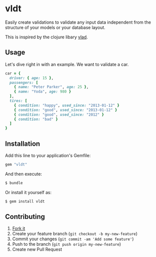 # vldt

Easily create validations to validate any input data independent from
the structure of your models or your database layout.

This is inspired by the clojure libary [vlad](https://github.com/logaan/vlad).

## Usage

Let's dive right in with an example. We want to validate a car.

```ruby
car = {
  driver: { age: 15 },
  passengers: [
    { name: "Peter Parker", age: 25 },
    { name: "Yoda", age: 980 }
  ],
  tires: [
    { condition: "happy", used_since: "2013-01-12" }
    { condition: "good", used_since: "2013-01-12" }
    { condition: "good", used_since: "2012" }
    { condition: "bad" }
  ]
}
```

## Installation

Add this line to your application's Gemfile:

```ruby
gem "vldt"
```

And then execute:

```sh
$ bundle
```

Or install it yourself as:

```sh
$ gem install vldt
```

## Contributing

1. [Fork it](https://github.com/CQQL/vldt/fork)
2. Create your feature branch (`git checkout -b my-new-feature`)
3. Commit your changes (`git commit -am 'Add some feature'`)
4. Push to the branch (`git push origin my-new-feature`)
5. Create new Pull Request

